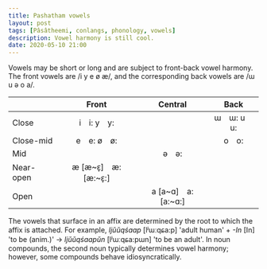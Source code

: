 ```yaml
---
title: Pashatham vowels
layout: post
tags: [Pâsâtheemi, conlangs, phonology, vowels]
description: Vowel harmony is still cool.
date: 2020-05-10 21:00
---
```


Vowels may be short or long and are subject to front-back vowel harmony. The front vowels are /i y e ø æ/, and the corresponding back vowels are /ɯ u ə o a/.

|           | Front              | Central            | Back      |
|:----------|:------------------:|:------------------:|:---------:|
| Close     |	i i: y y:          |                    | ɯ ɯ: u u: |
| Close-mid |	e e: ø ø:          |                    | o o:      |
| Mid       |                    | ə ə:               | 		      |
| Near-open | æ [æ~ɛ̞] æ: [æ:~ɛ̞:] | 		                |           |
| Open      |                    | a [a~ɑ] a: [a:~ɑ:] |           |

The vowels that surface in an affix are determined by the root to which the affix is attached. For example, *ljŭŭqśaap* [lʲɯːqɕa:p] 'adult human' + *-In* [In] 'to be (anim.)' → *ljŭŭqśaapŭn* [lʲɯːqɕa:pɯn] 'to be an adult'. In noun compounds, the second noun typically determines vowel harmony; however, some compounds behave idiosyncratically.
